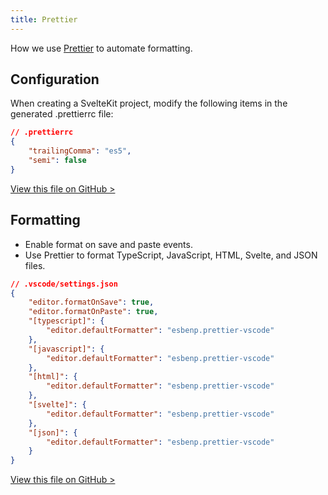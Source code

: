 ```yaml
---
title: Prettier
---
```


How we use [Prettier](https://prettier.io/) to automate formatting.

## Configuration

When creating a SvelteKit project, modify the following items in the generated .prettierrc file:

```json
// .prettierrc
{
	"trailingComma": "es5",
	"semi": false
}
```

[View this file on GitHub >](https://github.com/sinProject-Inc/talk/blob/main/.prettierrc)

## Formatting

- Enable format on save and paste events.
- Use Prettier to format TypeScript, JavaScript, HTML, Svelte, and JSON files.

```json
// .vscode/settings.json
{
	"editor.formatOnSave": true,
	"editor.formatOnPaste": true,
	"[typescript]": {
		"editor.defaultFormatter": "esbenp.prettier-vscode"
	},
	"[javascript]": {
		"editor.defaultFormatter": "esbenp.prettier-vscode"
	},
	"[html]": {
		"editor.defaultFormatter": "esbenp.prettier-vscode"
	},
	"[svelte]": {
		"editor.defaultFormatter": "esbenp.prettier-vscode"
	},
	"[json]": {
		"editor.defaultFormatter": "esbenp.prettier-vscode"
	}
}
```

[View this file on GitHub >](https://github.com/sinProject-Inc/talk/blob/main/.vscode/settings.json)
